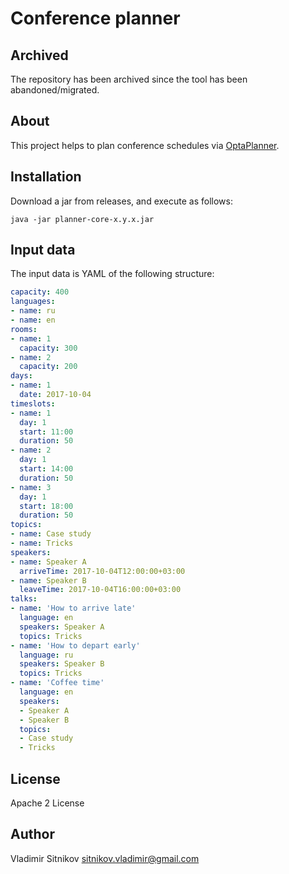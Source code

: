 Conference planner
==================

Archived
--------

The repository has been archived since the tool has been abandoned/migrated.


About
-----
This project helps to plan conference schedules via [OptaPlanner](http://www.optaplanner.org/).


Installation
------------

Download a jar from releases, and execute as follows:

    java -jar planner-core-x.y.x.jar

Input data
----------

The input data is YAML of the following structure:

```yaml
capacity: 400
languages:
- name: ru
- name: en
rooms:
- name: 1
  capacity: 300
- name: 2
  capacity: 200
days:
- name: 1
  date: 2017-10-04
timeslots:
- name: 1
  day: 1
  start: 11:00
  duration: 50
- name: 2
  day: 1
  start: 14:00
  duration: 50
- name: 3
  day: 1
  start: 18:00
  duration: 50
topics:
- name: Case study
- name: Tricks
speakers:
- name: Speaker A
  arriveTime: 2017-10-04T12:00:00+03:00
- name: Speaker B
  leaveTime: 2017-10-04T16:00:00+03:00
talks:
- name: 'How to arrive late'
  language: en
  speakers: Speaker A
  topics: Tricks
- name: 'How to depart early'
  language: ru
  speakers: Speaker B
  topics: Tricks
- name: 'Coffee time'
  language: en
  speakers:
  - Speaker A
  - Speaker B
  topics:
  - Case study
  - Tricks
```

License
-------
Apache 2 License

Author
------
Vladimir Sitnikov <sitnikov.vladimir@gmail.com>
